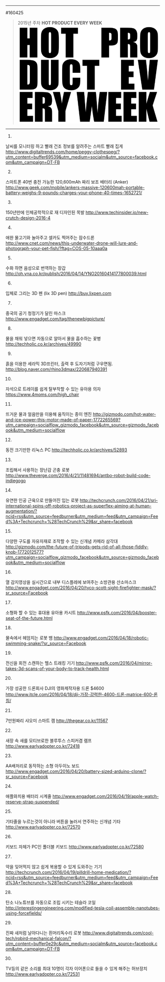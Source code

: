 
---  
#160425  
> 2015년 주차 **HOT PRODUCT EVERY WEEK**  
> ![pic](../image/MAIN.png)  

---  

1.
 날씨를 모니터링 하고 빨래 건조 정보를 알려주는 스마트 빨래 집게
http://www.digitaltrends.com/home/peggy-clothespeg/?utm_content=buffer69539&utm_medium=socialm&utm_source=facebook.com&utm_campaign=DT-FB

2.
 스마트폰 40번 충전 가능한 120,600mAh 짜리 보조 배터리 (Anker)
http://www.geek.com/mobile/ankers-massive-120600mah-portable-battery-weighs-9-pounds-charges-your-phone-40-times-1652721/

3.
 150년만에 인체공학적으로 재 디자인된 목발
http://www.techinsider.io/new-crutch-design-2016-4

4. 
애완 물고기와 놀아주고 셀카도 찍어주는 잠수드론
http://www.cnet.com/news/this-underwater-drone-will-lure-and-photograph-your-pet-fish/?ftag=COS-05-10aaa0a

5.
 수화 하면 음성으로 번역하는 장갑
http://oh.yna.co.kr/publish/2016/04/14/YNO20160414177800039.html

6. 
입체로 그리는 3D 펜 (lix 3D pen)
http://buy.lixpen.com

7.
 중국의 공기 청정기가 달린 마스크
http://www.engadget.com/tag/thenewbigpicture/

8.
 물을 채워 넣으면 자동으로 알아서 물을 흡수하는 꽃병
http://techholic.co.kr/archives/49990

9.
 흙을 이용한 세라믹 3D프린터, 출력 후 도자기처럼 구우면됨.
http://blog.naver.com/rhino3dmax/220687940391

10.
 자석으로 트레이를 쉽게 탈부착할 수 있는 유아용 의자
https://www.4moms.com/high_chair

11.
 뜨거운 물과 얼음만을 이용해 움직이는 종이 엔진
http://gizmodo.com/hot-water-and-ice-power-this-motor-made-of-paper-1772265569?utm_campaign=socialflow_gizmodo_facebook&utm_source=gizmodo_facebook&utm_medium=socialflow

12.
 동전 크기만한 리눅스 PC
http://techholic.co.kr/archives/52893

13.
 조립해서 사용하는 장난감 곤충 로봇
http://www.theverge.com/2016/4/21/11481694/antbo-robot-build-code-indiegogo

14.
 유연한 인공 근육으로 만들어진 입는 로봇
http://techcrunch.com/2016/04/21/sri-international-spins-off-robotics-project-as-superflex-aiming-at-human-augmentation/?ncid=rss&utm_source=feedburner&utm_medium=feed&utm_campaign=Feed%3A+Techcrunch+%28TechCrunch%29&sr_share=facebook

15.
 다양한 구도를 자유자재로 조작할 수 있는 신개념 카메라 삼각대 
http://gizmodo.com/the-future-of-tripods-gets-rid-of-all-those-fiddly-knob-1772012577?utm_campaign=socialflow_gizmodo_facebook&utm_source=gizmodo_facebook&utm_medium=socialflow

16.
 열 감지영상을 실시간으로 내부 디스플레에 보여주는 소방관용 산소마스크
http://www.engadget.com/2016/04/20/tyco-scott-sight-firefighter-mask/?sr_source=Facebook

17.
 소형화 할 수 있는 휴대용 유아용 카시트
http://www.psfk.com/2016/04/booster-seat-of-the-future.html

18.
 물속에서 헤엄치는 로봇 뱀
http://www.engadget.com/2016/04/18/robotic-swimming-snake/?sr_source=Facebook

19.
 전신을 회전 스캔하는 헬스 트래킹 기기
http://www.psfk.com/2016/04/mirror-takes-3d-scans-of-your-body-to-track-health.html

20.
 가장 성공한 드론회사 DJI의 영화제작자용 드론 $4600
http://www.itcle.com/2016/04/18/dji-가장-강력한-4600-드론-matrice-600-론칭/

21.
 7만원짜리 샤오미 스마트 캠
http://thegear.co.kr/11567

22.
 새장 속 새를 모티브로한 블루투스 스피커겸 램프
http://www.earlyadopter.co.kr/72418

23.
 AA배처리로 동작하는 소형 아두이노 보드
http://www.engadget.com/2016/04/20/battery-sized-arduino-clone/?sr_source=Facebook

24.
 애플와치용 배터리 시계줄
http://www.engadget.com/2016/04/19/apple-watch-reserve-strap-suspended/

25.
 기타줄을 누르는것이 아니라 버튼을 눌러서 연주하는 신개념 기타
http://www.earlyadopter.co.kr/72570

26.
 키보드 자체가 PC인 폴더블 키보드
http://www.earlyadopter.co.kr/72580

27.
 약을 잊어먹지 않고 쉽게 복용할 수 있게 도와주는 기기
http://techcrunch.com/2016/04/19/pilldrill-home-medication/?ncid=rss&utm_source=feedburner&utm_medium=feed&utm_campaign=Feed%3A+Techcrunch+%28TechCrunch%29&sr_share=facebook

28.
 탄소 나노튜브를 자동으로 조립 시키는 테슬라 코일
http://interestingengineering.com/modified-tesla-coil-assemble-nanotubes-using-forcefields/

29.
 진짜 새처럼 날아다니는 흰머리독수리 로봇 
http://www.digitaltrends.com/cool-tech/robird-mechanical-falcon/?utm_content=buffer0e29c&utm_medium=socialm&utm_source=facebook.com&utm_campaign=DT-FB

30.
 TV등의 같은 소리를 최대 10명이 각자 이어폰으로 들을 수 있게 해주는 허브장치
http://www.earlyadopter.co.kr/72531

